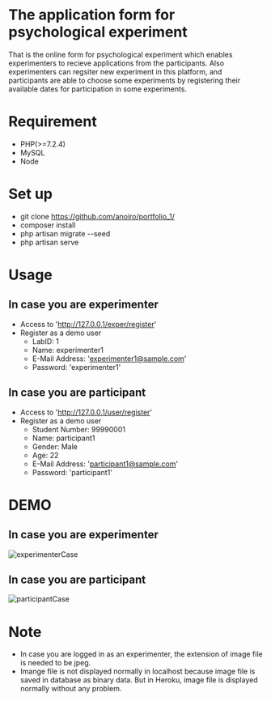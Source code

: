 # The application form for psychological experiment
That is the online form for psychological experiment which enables experimenters to recieve applications from the participants. Also experimenters can regsiter new experiment in this platform, and participants are able to choose some experiments by registering their available dates for participation in some experiments.

# Requirement
- PHP(>=7.2.4)
- MySQL
- Node

# Set up
- git clone https://github.com/anoiro/portfolio_1/
- composer install
- php artisan migrate --seed
- php artisan serve

# Usage
## In case you are experimenter
- Access to 'http://127.0.0.1/exper/register'
- Register as a demo user
    - LabID: 1
    - Name: experimenter1
    - E-Mail Address: 'experimenter1@sample.com'
    - Password: 'experimenter1'

## In case you are participant
- Access to 'http://127.0.0.1/user/register'
- Register as a demo user
    - Student Number: 99990001
    - Name: participant1
    - Gender: Male
    - Age: 22
    - E-Mail Address: 'participant1@sample.com'
    - Password: 'participant1'

# DEMO
## In case you are experimenter
![experimenterCase](https://user-images.githubusercontent.com/45758121/91308018-a6335680-e7e9-11ea-9a07-68c2bb44b96c.gif)

## In case you are participant
![participantCase](https://user-images.githubusercontent.com/45758121/91308323-14781900-e7ea-11ea-9eaf-1201956d5e39.gif)

# Note
- In case you are logged in as an experimenter, the extension of image file is needed to be jpeg.
- Imange file is not displayed normally in localhost because image file is saved in database as binary data. But in Heroku, image file is displayed normally without any problem.
